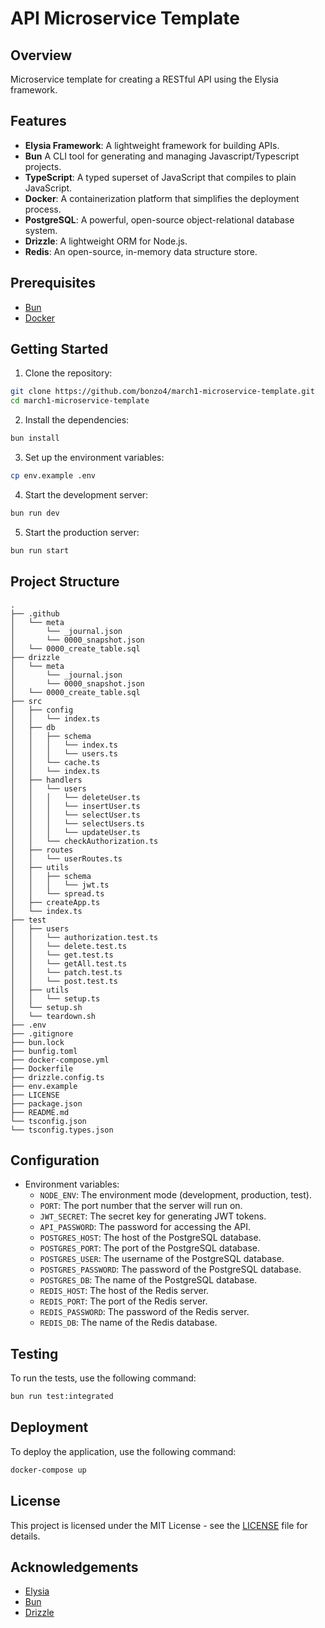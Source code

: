 # API Microservice Template

## Overview

Microservice template for creating a RESTful API using the Elysia framework.

## Features

- **Elysia Framework**: A lightweight framework for building APIs.
- **Bun** A CLI tool for generating and managing Javascript/Typescript projects.
- **TypeScript**: A typed superset of JavaScript that compiles to plain JavaScript.
- **Docker**: A containerization platform that simplifies the deployment process.
- **PostgreSQL**: A powerful, open-source object-relational database system.
- **Drizzle**: A lightweight ORM for Node.js.
- **Redis**: An open-source, in-memory data structure store.

## Prerequisites

- [Bun](https://bun.sh/)
- [Docker](https://www.docker.com/)

## Getting Started

1. Clone the repository:

```bash
git clone https://github.com/bonzo4/march1-microservice-template.git
cd march1-microservice-template
```

2. Install the dependencies:

```bash
bun install
```

3. Set up the environment variables:

```bash
cp env.example .env
```

4. Start the development server:

```bash
bun run dev
```

5. Start the production server:

```bash
bun run start
```

## Project Structure

```
.
├── .github
│   └── meta
│       └── _journal.json
│       └── 0000_snapshot.json
│   └── 0000_create_table.sql
├── drizzle
│   └── meta
│       └── _journal.json
│       └── 0000_snapshot.json
│   └── 0000_create_table.sql
├── src
│   ├── config
│   │   └── index.ts
│   ├── db
│   │   ├── schema
│   │   │   └── index.ts
│   │   │   └── users.ts
│   │   └── cache.ts
│   │   └── index.ts
│   ├── handlers
│   │   └── users
│   │   │   └── deleteUser.ts
│   │   │   └── insertUser.ts
│   │   │   └── selectUser.ts
│   │   │   └── selectUsers.ts
│   │   │   └── updateUser.ts
│   │   └── checkAuthorization.ts
│   ├── routes
│   │   └── userRoutes.ts
│   ├── utils
│   │   ├── schema
│   │   │   └── jwt.ts
│   │   └── spread.ts
│   ├── createApp.ts
│   └── index.ts
├── test
│   ├── users
│   │   └── authorization.test.ts
│   │   └── delete.test.ts
│   │   └── get.test.ts
│   │   └── getAll.test.ts
│   │   └── patch.test.ts
│   │   └── post.test.ts
│   ├── utils
│   │   └── setup.ts
│   └── setup.sh
│   └── teardown.sh
├── .env
├── .gitignore
├── bun.lock
├── bunfig.toml
├── docker-compose.yml
├── Dockerfile
├── drizzle.config.ts
├── env.example
├── LICENSE
├── package.json
├── README.md
└── tsconfig.json
└── tsconfig.types.json
```

## Configuration

- Environment variables:
  - `NODE_ENV`: The environment mode (development, production, test).
  - `PORT`: The port number that the server will run on.
  - `JWT_SECRET`: The secret key for generating JWT tokens.
  - `API_PASSWORD`: The password for accessing the API.
  - `POSTGRES_HOST`: The host of the PostgreSQL database.
  - `POSTGRES_PORT`: The port of the PostgreSQL database.
  - `POSTGRES_USER`: The username of the PostgreSQL database.
  - `POSTGRES_PASSWORD`: The password of the PostgreSQL database.
  - `POSTGRES_DB`: The name of the PostgreSQL database.
  - `REDIS_HOST`: The host of the Redis server.
  - `REDIS_PORT`: The port of the Redis server.
  - `REDIS_PASSWORD`: The password of the Redis server.
  - `REDIS_DB`: The name of the Redis database.

## Testing

To run the tests, use the following command:

```bash
bun run test:integrated
```

## Deployment

To deploy the application, use the following command:

```bash
docker-compose up
```

## License

This project is licensed under the MIT License - see the [LICENSE](LICENSE) file for details.

## Acknowledgements

- [Elysia](https://elysiajs.com/)
- [Bun](https://bun.sh/)
- [Drizzle](https://orm.drizzle.team/)

